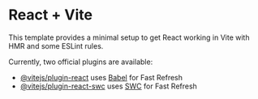 # React + Vite

This template provides a minimal setup to get React working in Vite with HMR and some ESLint rules.

Currently, two official plugins are available:

- [@vitejs/plugin-react](https://github.com/vitejs/vite-plugin-react/blob/main/packages/plugin-react/README.md) uses [Babel](https://babeljs.io/) for Fast Refresh
- [@vitejs/plugin-react-swc](https://github.com/vitejs/vite-plugin-react-swc) uses [SWC](https://swc.rs/) for Fast Refresh


<!-- all setup

Working with Redux toolkit

1. npm install @reduxjs/tookit
2. remove redux from package.json
3. import {createSlice} from '@reduxjs/toolkit'
4. Slice of the store can be created using the following syntax:
....
....
 -->


